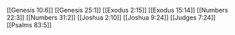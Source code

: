 [[Genesis 10:6]]
[[Genesis 25:1]]
[[Exodus 2:15]]
[[Exodus 15:14]]
[[Numbers 22:3]]
[[Numbers 31:2]]
[[Joshua 2:10]]
[[Joshua 9:24]]
[[Judges 7:24]]
[[Psalms 83:5]]
